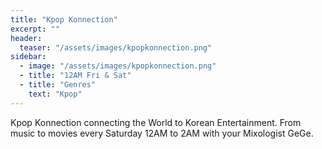 ```yaml
---
title: "Kpop Konnection"
excerpt: ""
header:
  teaser: "/assets/images/kpopkonnection.png"
sidebar:
  - image: "/assets/images/kpopkonnection.png"
  - title: "12AM Fri & Sat"
  - title: "Genres"
    text: "Kpop"
---
```


Kpop Konnection connecting the World to Korean Entertainment. From music to movies every Saturday 12AM to 2AM with your Mixologist GeGe.
